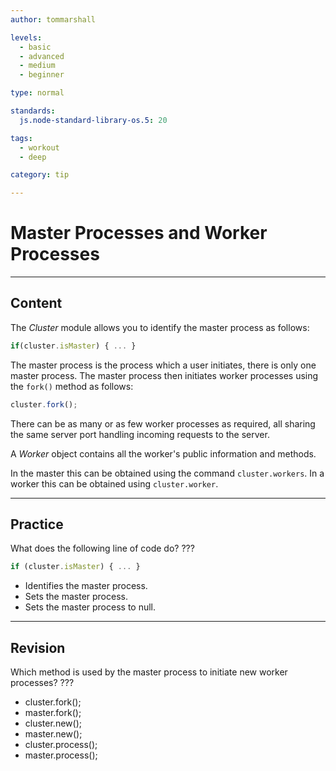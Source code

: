 ```yaml
---
author: tommarshall

levels:
  - basic
  - advanced
  - medium
  - beginner

type: normal

standards:
  js.node-standard-library-os.5: 20

tags:
  - workout
  - deep

category: tip

---
```

# Master Processes and Worker Processes

---
## Content

The *Cluster* module allows you to identify the master process as follows:
```javascript
if(cluster.isMaster) { ... }
```
The master process is the process which a user initiates, there is only one master process. The master  process then initiates worker processes using the `fork()` method as follows:
```javascript
cluster.fork();
```
There can be as many or as few worker processes as required, all sharing the same server port handling incoming requests to the server.

A *Worker* object contains all the worker's public information and methods.

In the master this can be obtained using the command `cluster.workers`. In a worker this can be obtained using `cluster.worker`.

---
## Practice

What does the following line of code do? ???

```javascript
if (cluster.isMaster) { ... }
```


* Identifies the master process.
* Sets the master process.
* Sets the master process to null.

---
## Revision

Which method is used by the master process to initiate new worker processes? ???


* cluster.fork();
* master.fork();
* cluster.new();
* master.new();
* cluster.process();
* master.process();
